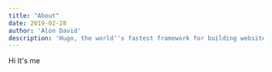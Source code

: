 ```yaml
---
title: "About"
date: 2019-02-28
author: 'Alon David'
description: 'Hugo, the world''s fastest framework for building websites'
---
```


Hi It's me
